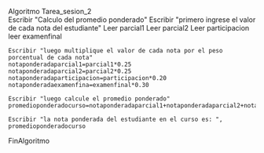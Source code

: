 Algoritmo Tarea_sesion_2 	
	Escribir "Calculo del promedio ponderado"
	Escribir "primero ingrese el valor de cada nota del estudiante"
	Leer parcial1
	Leer parcial2
	Leer participacion
	leer examenfinal
	
	Escribir "luego multiplique el valor de cada nota por el peso porcentual de cada nota"
	notaponderadaparcial1=parcial1*0.25
	notaponderadaparcial2=parcial2*0.25
	notaponderadaparticipacion=participacion*0.20
	notaponderadaexamenfina=examenfinal*0.30
	
	Escribir "luego calcule el promedio ponderado"
	promedioponderadocurso=notaponderadaparcial1+notaponderadaparcial2+notaponderadaparticipacion+notaponderadaexamenfina
	
	Escribir "la nota ponderada del estudiante en el curso es: ", promedioponderadocurso
	
	
FinAlgoritmo

